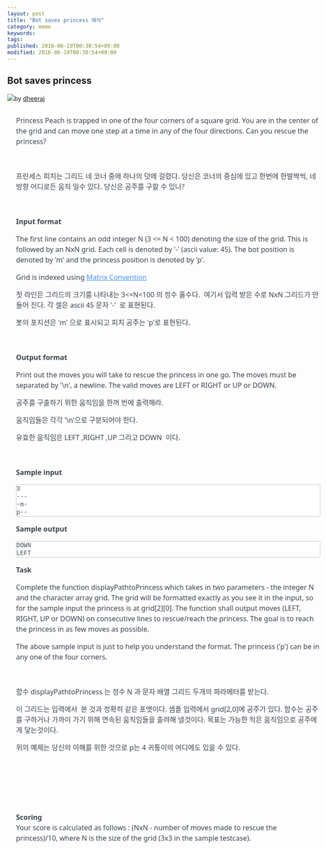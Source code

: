 ```yaml
---
layout: post
title: "Bot saves princess 해석"
category: memo
keywords: 
tags: 
published: 2016-06-19T00:30:54+09:00
modified: 2016-06-19T00:30:54+09:00
---
```

## Bot saves princess

![](https://hr-avatars.s3.amazonaws.com/13f1a2b7-1624-4226-b6f0-7ebdb163f29d/150x150.png)by&nbsp;[dheeraj](https://www.hackerrank.com/dheeraj)

  

<section class="challenge-interface" style='border: 0px; font-stretch: inherit; line-height: 22.4px; font-family: "Whitney SSm A", "Whitney SSm B", Avenir, "Segoe UI", "Helvetica Neue", Helvetica, Arial, Ubuntu, sans-serif; font-size: 16px; margin: 0px; outline: 0px; padding: 0px; vertical-align: baseline; color: rgb(57, 66, 78);'><div class="challenge-body" style="border: 0px; font-style: inherit; font-variant: inherit; font-weight: inherit; font-stretch: inherit; line-height: inherit; font-family: inherit; margin: 0px; outline: 0px; padding: 0px; vertical-align: baseline;"><div class="challenge-body-elements-problem challenge-container-element" style="border: 0px; font-style: inherit; font-variant: inherit; font-weight: inherit; font-stretch: inherit; line-height: inherit; font-family: inherit; margin: 0px; outline: 0px; padding: 0px; vertical-align: baseline;"><div class="challenge-content" style="border: 0px; font-style: inherit; font-variant: inherit; font-weight: inherit; font-stretch: inherit; line-height: inherit; font-family: inherit; margin: 0px; outline: 0px; padding: 0px; vertical-align: baseline;"><div class="container fs-container" style="border: 0px; font-style: inherit; font-variant: inherit; font-weight: inherit; font-stretch: inherit; line-height: inherit; font-family: inherit; margin: 0px auto; outline: 0px; padding: 0px 20px; vertical-align: baseline; box-sizing: border-box; position: relative; max-width: 1240px; min-width: 1024px;"><div class="row" style="border: 0px; font-style: inherit; font-variant: inherit; font-weight: inherit; font-stretch: inherit; line-height: inherit; font-family: inherit; margin: 0px -7.5px; outline: 0px; padding: 0px; vertical-align: baseline;"><div class="span-md-11 hr_tour-problem-statement problem-statement" style="border: 0px; font-style: inherit; font-variant: inherit; font-weight: inherit; font-stretch: inherit; line-height: inherit; font-family: inherit; margin: 0px; outline: 0px; padding: 0px 7.5px; vertical-align: baseline; box-sizing: border-box; float: left; width: 713.625px;"><div class="content-text challenge-text mlB" style="border: 0px; font-style: inherit; font-variant: inherit; font-weight: inherit; font-stretch: inherit; line-height: inherit; font-family: inherit; margin: 0px 0px 20px; outline: 0px; padding: 0px; vertical-align: baseline;"><div class="challenge_problem_statement" style="border: 0px; font-style: inherit; font-variant: inherit; font-weight: inherit; font-stretch: inherit; line-height: inherit; font-family: inherit; margin: 0px; outline: 0px; padding: 0px; vertical-align: baseline; word-wrap: break-word; word-break: break-word;"><div class="msB challenge_problem_statement_body" style="border: 0px; font-style: inherit; font-variant: inherit; font-weight: inherit; font-stretch: inherit; line-height: inherit; font-family: inherit; margin: 0px 0px 10px; outline: 0px; padding: 0px; vertical-align: baseline; word-wrap: break-word; word-break: break-word;"><div class="hackdown-content" style="border: 0px; font-style: inherit; font-variant: inherit; font-weight: inherit; font-stretch: inherit; line-height: inherit; font-family: inherit; margin: 0px; outline: 0px; padding: 0px; vertical-align: baseline; word-wrap: break-word; word-break: break-word;">
<p style="border: 0px; font-style: inherit; font-variant: inherit; font-stretch: inherit; line-height: 1.5em; margin-right: 0px; margin-bottom: 1em; margin-left: 0px; outline: 0px; padding: 0px; vertical-align: baseline; word-wrap: break-word; word-break: break-word;"><span style="font-style: inherit; font-variant: inherit; line-height: 1.5em; font-family: inherit; font-weight: inherit;">Princess Peach is trapped in one of the four corners of a square grid. You are in the center of the grid and can move one step at a time in any of the four directions. Can you rescue the princess?</span></p>
<p style="border: 0px; font-style: inherit; font-variant: inherit; font-stretch: inherit; line-height: 1.5em; margin-right: 0px; margin-bottom: 1em; outline: 0px; padding: 0px; vertical-align: baseline; word-wrap: break-word; word-break: break-word;"><br></p>
<p style="border: 0px; font-style: inherit; font-variant: inherit; font-stretch: inherit; line-height: 1.5em; margin-right: 0px; margin-bottom: 1em; outline: 0px; padding: 0px; vertical-align: baseline; word-wrap: break-word; word-break: break-word;">프린세스 피치는 그리드 네 코너 중에 하나의 덧에 걸렸다. 당신은 코너의 중심에 있고 한번에 한발짝씩, 네 방향 어디로든 움직 일수 있다. 당신은 공주를 구할 수 있나?</p>
<p style="border: 0px; font-style: inherit; font-variant: inherit; font-stretch: inherit; line-height: 1.5em; margin-right: 0px; margin-bottom: 1em; margin-left: 0px; outline: 0px; padding: 0px; vertical-align: baseline; word-wrap: break-word; word-break: break-word;"><span style="font-style: inherit; font-variant: inherit; line-height: 1.5em; font-family: inherit; font-weight: inherit;"><br></span></p>
<p style="border: 0px; font-style: inherit; font-variant: inherit; font-stretch: inherit; line-height: 1.5em; margin-right: 0px; margin-bottom: 1em; margin-left: 0px; outline: 0px; padding: 0px; vertical-align: baseline; word-wrap: break-word; word-break: break-word;"><strong style="border: 0px; font-style: inherit; font-variant: inherit; font-stretch: inherit; line-height: inherit; font-family: inherit; margin: 0px; outline: 0px; padding: 0px; vertical-align: baseline; word-wrap: break-word; word-break: break-word;">Input format</strong></p>
<p style="border: 0px; font-style: inherit; font-variant: inherit; font-stretch: inherit; line-height: 1.5em; margin-right: 0px; margin-bottom: 1em; margin-left: 0px; outline: 0px; padding: 0px; vertical-align: baseline; word-wrap: break-word; word-break: break-word;">The first line contains an odd integer N (3 &lt;= N &lt; 100) denoting the size of the grid. This is followed by an NxN grid. Each cell is denoted by '-' (ascii value: 45). The bot position is denoted by 'm' and the princess position is denoted by 'p'.</p>
<p style="border: 0px; font-style: inherit; font-variant: inherit; font-stretch: inherit; line-height: 1.5em; margin-right: 0px; margin-bottom: 1em; margin-left: 0px; outline: 0px; padding: 0px; vertical-align: baseline; word-wrap: break-word; word-break: break-word;">Grid is indexed using <a href="https://www.hackerrank.com/scoring/board-convention" style='border: 0px; font-style: inherit; font-variant: inherit; font-weight: inherit; font-stretch: inherit; line-height: inherit; font-family: "Whitney SSm A", "Whitney SSm B", AvenirNext-Regular, "Segoe UI", "Helvetica Neue", Helvetica, Arial, Ubuntu, sans-serif; margin: 0px; outline: 0px; padding: 0px; vertical-align: baseline; color: rgb(70, 145, 246); transition: color 0.3s ease; word-wrap: break-word; word-break: break-word;'>Matrix Convention</a></p>
<p style="border: 0px; font-style: inherit; font-variant: inherit; font-stretch: inherit; line-height: 1.5em; margin-right: 0px; margin-bottom: 1em; margin-left: 0px; outline: 0px; padding: 0px; vertical-align: baseline; word-wrap: break-word; word-break: break-word;">첫 라인은 그리드의 크기를 나타내는 3&lt;=N&lt;100 의 정수 홀수다.  여기서 입력 받은 수로 NxN 그리드가 만들어 진다. 각 셀은 ascii 45 문자 '-'  로 표현된다.</p>
<p style="border: 0px; font-style: inherit; font-variant: inherit; font-stretch: inherit; line-height: 1.5em; margin-right: 0px; margin-bottom: 1em; margin-left: 0px; outline: 0px; padding: 0px; vertical-align: baseline; word-wrap: break-word; word-break: break-word;">봇의 포지션은 'm' 으로 표시되고 피치 공주는 'p'로 표현된다.</p>
<p style="border: 0px; font-style: inherit; font-variant: inherit; font-stretch: inherit; line-height: 1.5em; margin-right: 0px; margin-bottom: 1em; outline: 0px; padding: 0px; vertical-align: baseline; word-wrap: break-word; word-break: break-word;"> </p>
<p style="border: 0px; font-style: inherit; font-variant: inherit; font-stretch: inherit; line-height: 1.5em; margin-right: 0px; margin-bottom: 1em; margin-left: 0px; outline: 0px; padding: 0px; vertical-align: baseline; word-wrap: break-word; word-break: break-word;"><strong style="border: 0px; font-style: inherit; font-variant: inherit; font-stretch: inherit; line-height: inherit; font-family: inherit; margin: 0px; outline: 0px; padding: 0px; vertical-align: baseline; word-wrap: break-word; word-break: break-word;">Output format</strong></p>
<p style="border: 0px; font-style: inherit; font-variant: inherit; font-stretch: inherit; line-height: 1.5em; margin-right: 0px; margin-bottom: 1em; margin-left: 0px; outline: 0px; padding: 0px; vertical-align: baseline; word-wrap: break-word; word-break: break-word;">Print out the moves you will take to rescue the princess in one go. The moves must be separated by '\n', a newline. The valid moves are LEFT or RIGHT or UP or DOWN.</p>
<p style="border: 0px; font-style: inherit; font-variant: inherit; font-stretch: inherit; line-height: 1.5em; margin-right: 0px; margin-bottom: 1em; margin-left: 0px; outline: 0px; padding: 0px; vertical-align: baseline; word-wrap: break-word; word-break: break-word;">공주를 구출하기 위한 움직임을 한꺼 번에 출력해라. </p>
<p style="border: 0px; font-style: inherit; font-variant: inherit; font-stretch: inherit; line-height: 1.5em; margin-right: 0px; margin-bottom: 1em; margin-left: 0px; outline: 0px; padding: 0px; vertical-align: baseline; word-wrap: break-word; word-break: break-word;">움직임들은 각각 '\n'으로 구분되어야 한다. </p>
<p style="border: 0px; font-style: inherit; font-variant: inherit; font-stretch: inherit; line-height: 1.5em; margin-right: 0px; margin-bottom: 1em; margin-left: 0px; outline: 0px; padding: 0px; vertical-align: baseline; word-wrap: break-word; word-break: break-word;">유효한 움직임은 LEFT ,RIGHT ,UP 그리고 DOWN  이다.</p>
<p style="border: 0px; font-style: inherit; font-variant: inherit; font-stretch: inherit; line-height: 1.5em; margin-right: 0px; margin-bottom: 1em; margin-left: 0px; outline: 0px; padding: 0px; vertical-align: baseline; word-wrap: break-word; word-break: break-word;"><br></p>
<p style="border: 0px; font-style: inherit; font-variant: inherit; font-stretch: inherit; line-height: 1.5em; margin-right: 0px; margin-bottom: 1em; margin-left: 0px; outline: 0px; padding: 0px; vertical-align: baseline; word-wrap: break-word; word-break: break-word;"><strong style="border: 0px; font-style: inherit; font-variant: inherit; font-stretch: inherit; line-height: inherit; font-family: inherit; margin: 0px; outline: 0px; padding: 0px; vertical-align: baseline; word-wrap: break-word; word-break: break-word;">Sample input</strong></p>
<pre style='border: 1px solid rgb(194, 199, 208); font-style: inherit; font-variant: inherit; font-weight: inherit; font-stretch: inherit; line-height: 18px; font-family: Menlo, Monaco, Consolas, "Courier New", monospace; font-size: 14px; margin-top: 0px; margin-bottom: 9px; outline: 0px; vertical-align: baseline; color: rgb(69, 76, 89); border-radius: 3px; word-break: break-word; word-wrap: break-word; white-space: pre-wrap; background: rgb(255, 255, 255);'><code style='border: 0px; font-style: inherit; font-variant: inherit; font-weight: inherit; font-stretch: inherit; line-height: inherit; font-family: Menlo, Monaco, Consolas, "Courier New", monospace; font-size: 1em; margin: 0px; outline: 0px; padding: 0px; vertical-align: baseline; color: inherit; border-radius: 3px; word-wrap: break-word; word-break: break-word; background: transparent;'>3
---
-m-
p--
</code></pre>
<p style="border: 0px; font-style: inherit; font-variant: inherit; font-stretch: inherit; line-height: 1.5em; margin-right: 0px; margin-bottom: 1em; margin-left: 0px; outline: 0px; padding: 0px; vertical-align: baseline; word-wrap: break-word; word-break: break-word;"><strong style="border: 0px; font-style: inherit; font-variant: inherit; font-stretch: inherit; line-height: inherit; font-family: inherit; margin: 0px; outline: 0px; padding: 0px; vertical-align: baseline; word-wrap: break-word; word-break: break-word;">Sample output</strong></p>
<pre style='border: 1px solid rgb(194, 199, 208); font-style: inherit; font-variant: inherit; font-weight: inherit; font-stretch: inherit; line-height: 18px; font-family: Menlo, Monaco, Consolas, "Courier New", monospace; font-size: 14px; margin-top: 0px; margin-bottom: 9px; outline: 0px; vertical-align: baseline; color: rgb(69, 76, 89); border-radius: 3px; word-break: break-word; word-wrap: break-word; white-space: pre-wrap; background: rgb(255, 255, 255);'><code style='border: 0px; font-style: inherit; font-variant: inherit; font-weight: inherit; font-stretch: inherit; line-height: inherit; font-family: Menlo, Monaco, Consolas, "Courier New", monospace; font-size: 1em; margin: 0px; outline: 0px; padding: 0px; vertical-align: baseline; color: inherit; border-radius: 3px; word-wrap: break-word; word-break: break-word; background: transparent;'>DOWN
LEFT
</code></pre>
<p style="border: 0px; font-style: inherit; font-variant: inherit; font-stretch: inherit; line-height: 1.5em; margin-right: 0px; margin-bottom: 1em; margin-left: 0px; outline: 0px; padding: 0px; vertical-align: baseline; word-wrap: break-word; word-break: break-word;"><strong style="border: 0px; font-style: inherit; font-variant: inherit; font-stretch: inherit; line-height: inherit; font-family: inherit; margin: 0px; outline: 0px; padding: 0px; vertical-align: baseline; word-wrap: break-word; word-break: break-word;">Task</strong></p>
<p style="border: 0px; font-style: inherit; font-variant: inherit; font-stretch: inherit; line-height: 1.5em; margin-right: 0px; margin-bottom: 1em; margin-left: 0px; outline: 0px; padding: 0px; vertical-align: baseline; word-wrap: break-word; word-break: break-word;">Complete the function <span style="border: 0px; font-style: inherit; font-variant: inherit; font-weight: inherit; font-stretch: inherit; line-height: inherit; font-family: inherit; margin: 0px; outline: 0px; padding: 0px; vertical-align: baseline; word-wrap: break-word; word-break: break-word;">displayPathtoPrincess</span> which takes in two parameters - the integer N and the character array grid. The grid will be formatted exactly as you see it in the input, so for the sample input the princess is at grid[2][0]. The function shall output moves (LEFT, RIGHT, UP or DOWN) on consecutive lines to rescue/reach the princess. The goal is to reach the princess in as few moves as possible.</p>
<p style="border: 0px; font-style: inherit; font-variant: inherit; font-stretch: inherit; line-height: 1.5em; margin-right: 0px; margin-bottom: 1em; margin-left: 0px; outline: 0px; padding: 0px; vertical-align: baseline; word-wrap: break-word; word-break: break-word;">The above sample input is just to help you understand the format. The princess ('p') can be in any one of the four corners.</p>
<p style="border: 0px; font-style: inherit; font-variant: inherit; font-stretch: inherit; line-height: 1.5em; margin-right: 0px; margin-bottom: 1em; margin-left: 0px; outline: 0px; padding: 0px; vertical-align: baseline; word-wrap: break-word; word-break: break-word;"><br></p>
<p style="border: 0px; font-style: inherit; font-variant: inherit; font-stretch: inherit; line-height: 1.5em; margin-right: 0px; margin-bottom: 1em; margin-left: 0px; outline: 0px; padding: 0px; vertical-align: baseline; word-wrap: break-word; word-break: break-word;"><span style="font-family: inherit; font-style: inherit; font-variant: inherit; font-weight: inherit; line-height: inherit; border: 0px; font-stretch: inherit; margin: 0px; outline: 0px; padding: 0px; vertical-align: baseline; word-wrap: break-word; word-break: break-word;">함수 displayPathtoPrincess</span> 는 <span style="font-family: inherit; font-style: inherit; font-variant: inherit; font-weight: inherit;">정수 N 과 문자 배열 그리드 </span><span style="font-style: inherit; font-variant: inherit; line-height: 1.5em; font-family: inherit; font-weight: inherit;">두개의 파라메터를 받는다.</span></p>
<p style="border: 0px; font-style: inherit; font-variant: inherit; font-stretch: inherit; line-height: 1.5em; margin-right: 0px; margin-bottom: 1em; margin-left: 0px; outline: 0px; padding: 0px; vertical-align: baseline; word-wrap: break-word; word-break: break-word;">이 그리드는 입력에서  본 것과 정확히 같은 포멧이다. 셈플 입력에서 grid[2,0]에 공주가 있다. 함수는 공주를 구하거나 가까이 가기 위해 연속된 움직임들을 출려해 낼것이다. 목표는 가능한 적은 움직임으로 공주에게 닿는것이다.</p>
<p style="border: 0px; font-style: inherit; font-variant: inherit; font-stretch: inherit; line-height: 1.5em; margin-right: 0px; margin-bottom: 1em; margin-left: 0px; outline: 0px; padding: 0px; vertical-align: baseline; word-wrap: break-word; word-break: break-word;">위의 예제는 당신의 이해를 위한 것으로 p는 4 귀퉁이의 어디에도 있을 수 있다.</p>
<p style="border: 0px; font-style: inherit; font-variant: inherit; font-stretch: inherit; line-height: 1.5em; margin-right: 0px; margin-bottom: 1em; margin-left: 0px; outline: 0px; padding: 0px; vertical-align: baseline; word-wrap: break-word; word-break: break-word;"><br></p>
<p style="border: 0px; font-style: inherit; font-variant: inherit; font-stretch: inherit; line-height: 1.5em; margin-right: 0px; margin-bottom: 1em; margin-left: 0px; outline: 0px; padding: 0px; vertical-align: baseline; word-wrap: break-word; word-break: break-word;"><br></p>
<p style="border: 0px; font-style: inherit; font-variant: inherit; font-stretch: inherit; line-height: 1.5em; margin-right: 0px; margin-bottom: 1em; outline: 0px; padding: 0px; vertical-align: baseline; word-wrap: break-word; word-break: break-word;"><br></p>
<p style="border: 0px; font-style: inherit; font-variant: inherit; font-stretch: inherit; line-height: 1.5em; margin-right: 0px; margin-bottom: 1em; margin-left: 0px; outline: 0px; padding: 0px; vertical-align: baseline; word-wrap: break-word; word-break: break-word;"><strong style="border: 0px; font-style: inherit; font-variant: inherit; font-stretch: inherit; line-height: inherit; font-family: inherit; margin: 0px; outline: 0px; padding: 0px; vertical-align: baseline; word-wrap: break-word; word-break: break-word;">Scoring</strong> <br style="word-wrap: break-word; word-break: break-word;">Your score is calculated as follows : (NxN - number of moves made to rescue the princess)/10, where N is the size of the grid (3x3 in the sample testcase).</p>
</div></div></div></div></div></div></div></div></div></div></section>

